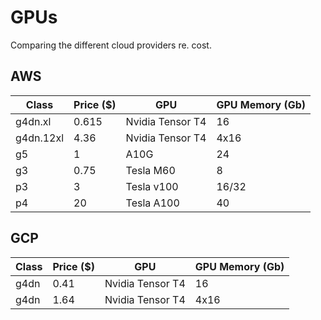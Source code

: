 # GPUs

Comparing the different cloud providers re. cost.

## AWS

| Class     | Price ($) | GPU              | GPU Memory (Gb) |
| --------- | --------- | ---------------- | --------------- |
| g4dn.xl   | 0.615     | Nvidia Tensor T4 | 16              |
| g4dn.12xl | 4.36      | Nvidia Tensor T4 | 4x16            |
| g5        | 1         | A10G             | 24              |
| g3        | 0.75      | Tesla M60        | 8               |
| p3        | 3         | Tesla v100       | 16/32           |
| p4        | 20        | Tesla A100       | 40              |

## GCP

| Class | Price ($) | GPU              | GPU Memory (Gb) |
| ----- | --------- | ---------------- | --------------- |
| g4dn  | 0.41      | Nvidia Tensor T4 | 16              |
| g4dn  | 1.64      | Nvidia Tensor T4 | 4x16            |
